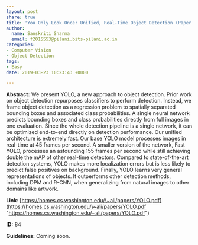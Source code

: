 ```yaml
---
layout: post
share: true
title: 'You Only Look Once: Unified, Real-Time Object Detection (Paper ID: 84)'
author:
  name: Sanskriti Sharma
  email: f2015553@pilani.bits-pilani.ac.in
categories:
- Computer Vision
- Object Detection
tags:
- Easy
date: 2019-03-23 10:23:43 +0000

---
```

**Abstract:** We present YOLO, a new approach to object detection. Prior work on object detection repurposes classifiers to perform detection. Instead, we frame object detection as a regression problem to spatially separated bounding boxes and associated class probabilities. A single neural network predicts bounding boxes and class probabilities directly from full images in one evaluation. Since the whole detection pipeline is a single network, it can be optimized end-to-end directly on detection performance. Our unified architecture is extremely fast. Our base YOLO model processes images in real-time at 45 frames per second. A smaller version of the network, Fast YOLO, processes an astounding 155 frames per second while still achieving double the mAP of other real-time detectors. Compared to state-of-the-art detection systems, YOLO makes more localization errors but is less likely to predict false positives on background. Finally, YOLO learns very general representations of objects. It outperforms other detection methods, including DPM and R-CNN, when generalizing from natural images to other domains like artwork.

**Link**: [https://homes.cs.washington.edu/\~ali/papers/YOLO.pdf](https://homes.cs.washington.edu/\~ali/papers/YOLO.pdf "https://homes.cs.washington.edu/~ali/papers/YOLO.pdf")

**ID:** 84

**Guidelines:** Coming soon.